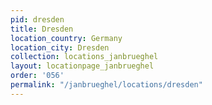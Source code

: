 ```yaml
---
pid: dresden
title: Dresden
location_country: Germany
location_city: Dresden
collection: locations_janbrueghel
layout: locationpage_janbrueghel
order: '056'
permalink: "/janbrueghel/locations/dresden"
---
```

